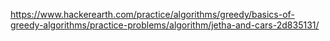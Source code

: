 https://www.hackerearth.com/practice/algorithms/greedy/basics-of-greedy-algorithms/practice-problems/algorithm/jetha-and-cars-2d835131/
